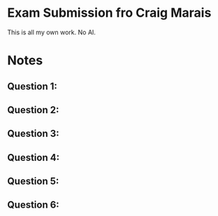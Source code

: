 # Exam Submission fro Craig Marais

This is all my own work. No AI.

# Notes 

## Question 1:
## Question 2:
## Question 3:
## Question 4:
## Question 5:
## Question 6:
